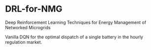 # DRL-for-NMG
Deep Reinforcement Learning Techniques for Energy Management of Networked Microgrids 

Vanilla DQN for the optimal dispatch of a single battery in the hourly regulation market.
